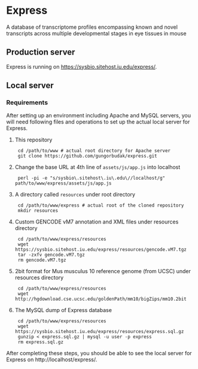 # Express

A database of transcriptome profiles encompassing known and novel transcripts across multiple developmental stages in eye tissues in mouse

## Production server

Express is running on https://sysbio.sitehost.iu.edu/express/.

## Local server

### Requirements

After setting up an environment including Apache and MySQL servers, you will need following files and operations to set up the actual local server for Express.

1. This repository

        cd /path/to/www # actual root directory for Apache server
        git clone https://github.com/gungorbudak/express.git

2. Change the base URL at 4th line of `assets/js/app.js` into localhost

        perl -pi -e "s/sysbio\.sitehost\.iu\.edu\//localhost/g" path/to/www/express/assets/js/app.js

3. A directory called `resources` under root directory

        cd /path/to/www/express # actual root of the cloned repository
        mkdir resources

4. Custom GENCODE vM7 annotation and XML files under resources directory

        cd /path/to/www/express/resources
        wget https://sysbio.sitehost.iu.edu/express/resources/gencode.vM7.tgz
        tar -zxfv gencode.vM7.tgz
        rm gencode.vM7.tgz

5. 2bit format for Mus musculus 10 reference genome (from UCSC) under resources directory

        cd /path/to/www/express/resources
        wget http://hgdownload.cse.ucsc.edu/goldenPath/mm10/bigZips/mm10.2bit

6. The MySQL dump of Express database

        cd /path/to/www/express/resources
        wget https://sysbio.sitehost.iu.edu/express/resources/express.sql.gz
        gunzip < express.sql.gz | mysql -u user -p express
        rm express.sql.gz

After completing these steps, you should be able to see the local server for Express on http://localhost/express/.
